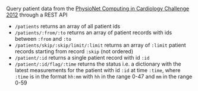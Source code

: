 Query patient data from the [PhysioNet Computing in Cardiology Challenge
2012](http://www.physionet.org/challenge/2012/) through a REST API

* `/patients` returns an array of all patient ids
* `/patients/:from/:to` returns an array of patient records with ids between
  `:from` and `:to`
* `/patients/skip/:skip/limit/:limit` returns an array of `:limit` patient
  records starting from record `:skip` (not ordered)
* `/patient/:id` returns a single patient record with id `:id`
* `/patient/:id/flag/:time` returns the status i.e. a dictionary with the
  latest measurements for the patient with id `:id` at time `:time`, where
  `:time` is in the format `hh:mm` with `hh` in the range 0-47 and `mm` in the
  range 0-59
